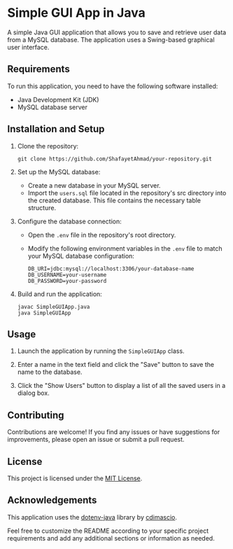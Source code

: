 # Simple GUI App in Java

A simple Java GUI application that allows you to save and retrieve user data from a MySQL database. The application uses a Swing-based graphical user interface.

## Requirements

To run this application, you need to have the following software installed:

- Java Development Kit (JDK)
- MySQL database server

## Installation and Setup

1. Clone the repository:

   ```shell
   git clone https://github.com/ShafayetAhmad/your-repository.git
   ```

2. Set up the MySQL database:

   - Create a new database in your MySQL server.
   - Import the `users.sql` file located in the repository's src directory into the created database. This file contains the necessary table structure.

3. Configure the database connection:

   - Open the `.env` file in the repository's root directory.
   - Modify the following environment variables in the `.env` file to match your MySQL database configuration:

     ```shell
     DB_URI=jdbc:mysql://localhost:3306/your-database-name
     DB_USERNAME=your-username
     DB_PASSWORD=your-password
     ```

4. Build and run the application:

   ```shell
   javac SimpleGUIApp.java
   java SimpleGUIApp
   ```

## Usage

1. Launch the application by running the `SimpleGUIApp` class.

2. Enter a name in the text field and click the "Save" button to save the name to the database.

3. Click the "Show Users" button to display a list of all the saved users in a dialog box.

## Contributing

Contributions are welcome! If you find any issues or have suggestions for improvements, please open an issue or submit a pull request.

## License

This project is licensed under the [MIT License](LICENSE).

## Acknowledgements

This application uses the [dotenv-java](https://github.com/cdimascio/java-dotenv) library by [cdimascio](https://github.com/cdimascio).

Feel free to customize the README according to your specific project requirements and add any additional sections or information as needed.
